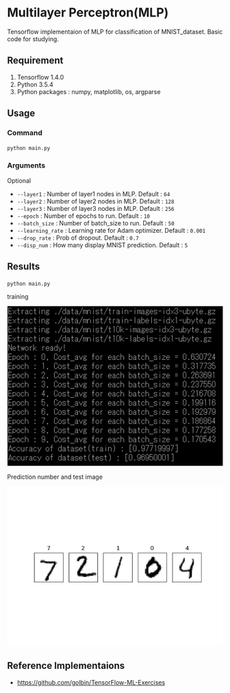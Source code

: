 Multilayer Perceptron(MLP)
===
Tensorflow implementaion of MLP for classification of MNIST_dataset. Basic code for studying.

Requirement
---
1. Tensorflow 1.4.0
2. Python 3.5.4
3. Python packages : numpy, matplotlib, os, argparse

Usage
---
### Command
`python main.py`

### Arguments
Optional
* `--layer1` : Number of layer1 nodes in MLP. Default : `64`
* `--layer2` : Number of layer2 nodes in MLP. Default : `128`
* `--layer3` : Number of layer3 nodes in MLP. Default : `256`
* `--epoch` : Number of epochs to run. Default : `10`
* `--batch_size` : Number of batch_size to run. Default : `50`
* `--learning_rate` : Learning rate for Adam optimizer. Default : `0.001`
* `--drop_rate` : Prob of dropout. Default : `0.7`
* `--disp_num` : How many display MNIST prediction. Default : `5`

Results
---
`python main.py`

training

![result1](/image/result1.PNG)

Prediction number and test image

![result2](/image/result2.png)

Reference Implementaions
---
+ https://github.com/golbin/TensorFlow-ML-Exercises




